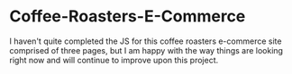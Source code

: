 # Coffee-Roasters-E-Commerce
I haven't quite completed the JS for this coffee roasters e-commerce site comprised of three pages, but I am happy with the way things are looking right now and will continue to improve upon this project.
